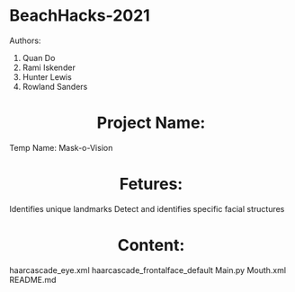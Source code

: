 # BeachHacks-2021

Authors:
1. Quan Do
2. Rami Iskender
3. Hunter Lewis
4. Rowland Sanders

<h1 align="center"> Project Name:</h1>
Temp Name: Mask-o-Vision

<h1 align="center"> Fetures:</h1>
Identifies unique landmarks
Detect and identifies specific facial structures

<h1 align="center"> Content:</h1>
haarcascade_eye.xml
haarcascade_frontalface_default
Main.py
Mouth.xml
README.md

